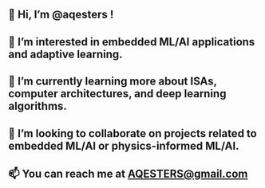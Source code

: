 ## 👋 Hi, I’m @aqesters !
## 👀 I’m interested in embedded ML/AI applications and adaptive learning.
## 🌱 I’m currently learning more about ISAs, computer architectures, and deep learning algorithms.
## 💞️ I’m looking to collaborate on projects related to embedded ML/AI or physics-informed ML/AI.
## 📫 You can reach me at AQESTERS@gmail.com

<!---
aqesters/aqesters is a ✨ special ✨ repository because its `README.md` (this file) appears on your GitHub profile.
You can click the Preview link to take a look at your changes.
--->
